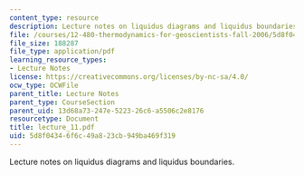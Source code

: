 ```yaml
---
content_type: resource
description: Lecture notes on liquidus diagrams and liquidus boundaries.
file: /courses/12-480-thermodynamics-for-geoscientists-fall-2006/5d8f04346f6c49a823cb949ba469f319_lecture_11.pdf
file_size: 188287
file_type: application/pdf
learning_resource_types:
- Lecture Notes
license: https://creativecommons.org/licenses/by-nc-sa/4.0/
ocw_type: OCWFile
parent_title: Lecture Notes
parent_type: CourseSection
parent_uid: 13d68a73-247e-5223-26c6-a5506c2e8176
resourcetype: Document
title: lecture_11.pdf
uid: 5d8f0434-6f6c-49a8-23cb-949ba469f319
---
```

Lecture notes on liquidus diagrams and liquidus boundaries.